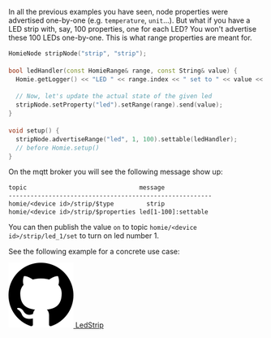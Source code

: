 In all the previous examples you have seen, node properties were advertised one-by-one (e.g. `temperature`, `unit`...). But what if you have a LED strip with, say, 100 properties, one for each LED? You won't advertise these 100 LEDs one-by-one. This is what range properties are meant for.

```c++
HomieNode stripNode("strip", "strip");

bool ledHandler(const HomieRange& range, const String& value) {
  Homie.getLogger() << "LED " << range.index << " set to " << value << endl;

  // Now, let's update the actual state of the given led
  stripNode.setProperty("led").setRange(range).send(value);
}

void setup() {
  stripNode.advertiseRange("led", 1, 100).settable(ledHandler);
  // before Homie.setup()
}
```

On the mqtt broker you will see the following message show up:
```
topic                               message
--------------------------------------------------------
homie/<device id>/strip/$type	      strip
homie/<device id>/strip/$properties	led[1-100]:settable
```

You can then publish the value `on` to topic `homie/<device id>/strip/led_1/set` to turn on led number 1.

See the following example for a concrete use case:

[![GitHub logo](../assets/github.png) LedStrip](https://github.com/homieiot/homie-esp8266/blob/develop/examples/LedStrip/LedStrip.ino)
